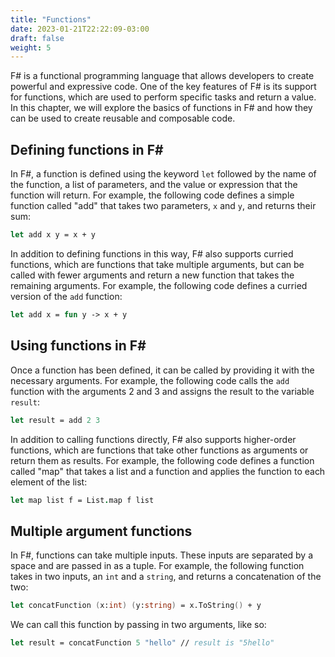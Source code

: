 ```yaml
---
title: "Functions"
date: 2023-01-21T22:22:09-03:00
draft: false
weight: 5
---
```


F# is a functional programming language that allows developers to create powerful and expressive code. One of the key features of F# is its support for functions, which are used to perform specific tasks and return a value. In this chapter, we will explore the basics of functions in F# and how they can be used to create reusable and composable code.

## Defining functions in F#

In F#, a function is defined using the keyword `let` followed by the name of the function, a list of parameters, and the value or expression that the function will return. For example, the following code defines a simple function called "add" that takes two parameters, `x` and `y`, and returns their sum:

```fsharp
let add x y = x + y
```

In addition to defining functions in this way, F# also supports curried functions, which are functions that take multiple arguments, but can be called with fewer arguments and return a new function that takes the remaining arguments. For example, the following code defines a curried version of the `add` function:

```fsharp
let add x = fun y -> x + y
```

## Using functions in F#

Once a function has been defined, it can be called by providing it with the necessary arguments. For example, the following code calls the `add` function with the arguments 2 and 3 and assigns the result to the variable `result`:

```fsharp
let result = add 2 3
```

In addition to calling functions directly, F# also supports higher-order functions, which are functions that take other functions as arguments or return them as results. For example, the following code defines a function called "map" that takes a list and a function and applies the function to each element of the list:

```fsharp
let map list f = List.map f list
```

## Multiple argument functions

In F#, functions can take multiple inputs. These inputs are separated by a space and are passed in as a tuple. For example, the following function takes in two inputs, an `int` and a `string`, and returns a concatenation of the two:

```fsharp
let concatFunction (x:int) (y:string) = x.ToString() + y
```

We can call this function by passing in two arguments, like so:

```fsharp
let result = concatFunction 5 "hello" // result is "5hello"
```
